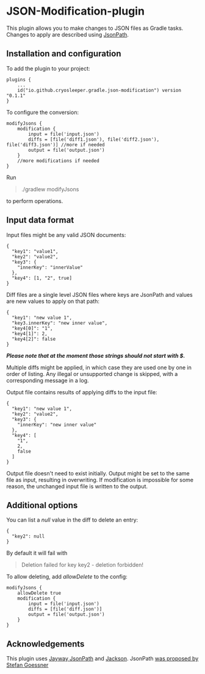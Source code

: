 # JSON-Modification-plugin

This plugin allows you to make changes to JSON files as Gradle tasks. Changes to apply are described using [JsonPath](https://jsonpath.com/).

## Installation and configuration

To add the plugin to your project:
```
plugins {
    ...
    id("io.github.cryosleeper.gradle.json-modification") version "0.1.1"
}
```

To configure the conversion:
```
modifyJsons {
    modification {
        input = file('input.json')
        diffs = [file('diff1.json'), file('diff2.json'), file('diff3.json')] //more if needed
        output = file('output.json')
    }
    //more modifications if needed
}
```
Run
> ./gradlew modifyJsons

to perform operations.

## Input data format

Input files might be any valid JSON documents:
```
{
  "key1": "value1",
  "key2": "value2",
  "key3": {
    "innerKey": "innerValue"
  },
  "key4": [1, "2", true]
}
```

Diff files are a single level JSON files where keys are JsonPath and values are new values to apply on that path:
```
{
  "key1": "new value 1",
  "key3.innerKey": "new inner value",
  "key4[0]": "1",
  "key4[1]": 2,
  "key4[2]": false
}
```
***Please note that at the moment those strings should not start with $.***

Multiple diffs might be applied, in which case they are used one by one in order of listing. Any illegal or unsupported change is skipped, with a corresponding message in a log.

Output file contains results of applying diffs to the input file:
```
{
  "key1": "new value 1",
  "key2": "value2",
  "key3": {
    "innerKey": "new inner value"
  },
  "key4": [
    "1",
    2,
    false
  ]
}
```
Output file doesn't need to exist initially. Output might be set to the same file as input, resulting in overwriting. If modification is impossible for some reason, the unchanged input file is written to the output.

## Additional options
You can list a _null_ value in the diff to delete an entry:
```
{
  "key2": null
}
```
By default it will fail with
> Deletion failed for key key2 - deletion forbidden!

To allow deleting, add _allowDelete_ to the config:
```
modifyJsons {
    allowDelete true
    modification {
        input = file('input.json')
        diffs = [file('diff.json')]
        output = file('output.json')
    }
}
```

## Acknowledgements

This plugin uses [Jayway JsonPath](https://github.com/json-path/JsonPath) and [Jackson](https://github.com/FasterXML/jackson). JsonPath [was proposed by Stefan Goessner](https://goessner.net/articles/JsonPath/)
